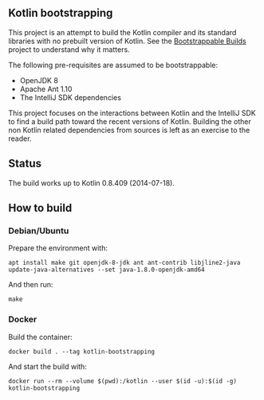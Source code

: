 Kotlin bootstrapping
--------------------

This project is an attempt to build the Kotlin compiler and its standard
libraries with no prebuilt version of Kotlin. See the
[Bootstrappable Builds](https://bootstrappable.org) project to understand
why it matters.

The following pre-requisites are assumed to be bootstrappable:
* OpenJDK 8
* Apache Ant 1.10
* The IntelliJ SDK dependencies

This project focuses on the interactions between Kotlin and the IntelliJ SDK
to find a build path toward the recent versions of Kotlin. Building the other
non Kotlin related dependencies from sources is left as an exercise to the
reader.


## Status

The build works up to Kotlin 0.8.409 (2014-07-18).


## How to build

### Debian/Ubuntu

Prepare the environment with:

    apt install make git openjdk-8-jdk ant ant-contrib libjline2-java
    update-java-alternatives --set java-1.8.0-openjdk-amd64

And then run:

    make

### Docker

Build the container:

    docker build . --tag kotlin-bootstrapping

And start the build with:

    docker run --rm --volume $(pwd):/kotlin --user $(id -u):$(id -g) kotlin-bootstrapping
